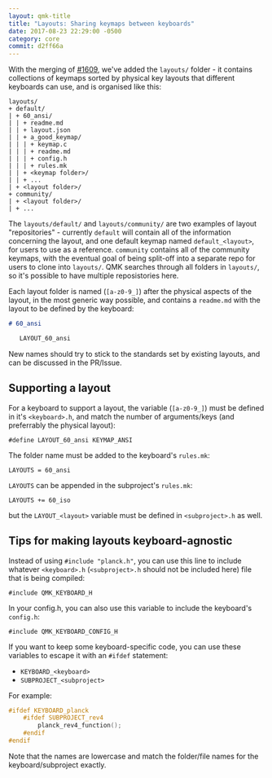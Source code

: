 ```yaml
---
layout: qmk-title
title: "Layouts: Sharing keymaps between keyboards"
date: 2017-08-23 22:29:00 -0500
category: core
commit: d2ff66a
---
```


With the merging of [#1609](https://github.com/qmk/qmk_firmware/pull/1609), we've added the `layouts/` folder - it contains collections of keymaps sorted by physical key layouts that different keyboards can use, and is organised like this: 

```
layouts/
+ default/
| + 60_ansi/
| | + readme.md
| | + layout.json
| | + a_good_keymap/
| | | + keymap.c
| | | + readme.md
| | | + config.h
| | | + rules.mk
| | + <keymap folder>/
| | + ...
| + <layout folder>/
+ community/
| + <layout folder>/
| + ...
```

The `layouts/default/` and `layouts/community/` are two examples of layout "repositories" - currently `default` will contain all of the information concerning the layout, and one default keymap named `default_<layout>`, for users to use as a reference. `community` contains all of the community keymaps, with the eventual goal of being split-off into a separate repo for users to clone into `layouts/`. QMK searches through all folders in `layouts/`, so it's possible to have multiple reposistories here. 

Each layout folder is named (`[a-z0-9_]`) after the physical aspects of the layout, in the most generic way possible, and contains a `readme.md` with the layout to be defined by the keyboard:

```md
# 60_ansi

   LAYOUT_60_ansi
```

New names should try to stick to the standards set by existing layouts, and can be discussed in the PR/Issue.

## Supporting a layout

For a keyboard to support a layout, the variable (`[a-z0-9_]`) must be defined in it's `<keyboard>.h`, and match the number of arguments/keys (and preferrably the physical layout):

    #define LAYOUT_60_ansi KEYMAP_ANSI

The folder name must be added to the keyboard's `rules.mk`:

    LAYOUTS = 60_ansi

`LAYOUTS` can be appended in the subproject's `rules.mk`:

    LAYOUTS += 60_iso

but the `LAYOUT_<layout>` variable must be defined in `<subproject>.h` as well.

## Tips for making layouts keyboard-agnostic

Instead of using `#include "planck.h"`, you can use this line to include whatever `<keyboard>.h` (`<subproject>.h` should not be included here) file that is being compiled:

    #include QMK_KEYBOARD_H

In your config.h, you can also use this variable to include the keyboard's `config.h`:

    #include QMK_KEYBOARD_CONFIG_H

If you want to keep some keyboard-specific code, you can use these variables to escape it with an `#ifdef` statement:

* `KEYBOARD_<keyboard>`
* `SUBPROJECT_<subproject>`

For example:

```c
#ifdef KEYBOARD_planck
    #ifdef SUBPROJECT_rev4
        planck_rev4_function();
    #endif
#endif
```

Note that the names are lowercase and match the folder/file names for the keyboard/subproject exactly.